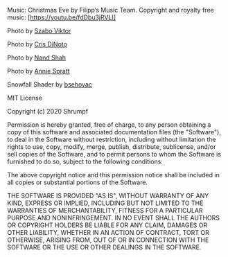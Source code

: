 Music:
Christmas Eve by Filipp’s Music Team. 
Copyright and royalty free music: [https://youtu.be/fdDbu3jRVLI]

Photo by [Szabo Viktor](https://unsplash.com/@vmxhu?utm_source=unsplash&amp;utm_medium=referral&amp;utm_content=creditCopyText)

Photo by [Cris DiNoto](https://unsplash.com/@crisdinoto?utm_source=unsplash&amp;utm_medium=referral&amp;utm_content=creditCopyText)

Photo by [Nand Shah](https://unsplash.com/@creativekishi?utm_source=unsplash&amp;utm_medium=referral&amp;utm_content=creditCopyText)

Photo by [Annie Spratt](https://unsplash.com/@anniespratt?utm_source=unsplash&amp;utm_medium=referral&amp;utm_content=creditCopyText)

Snowfall Shader by [bsehovac](https://github.com/bsehovac/shader-program)

MIT License

Copyright (c) 2020 Shrumpf

Permission is hereby granted, free of charge, to any person obtaining a copy
of this software and associated documentation files (the "Software"), to deal
in the Software without restriction, including without limitation the rights
to use, copy, modify, merge, publish, distribute, sublicense, and/or sell
copies of the Software, and to permit persons to whom the Software is
furnished to do so, subject to the following conditions:

The above copyright notice and this permission notice shall be included in all
copies or substantial portions of the Software.

THE SOFTWARE IS PROVIDED "AS IS", WITHOUT WARRANTY OF ANY KIND, EXPRESS OR
IMPLIED, INCLUDING BUT NOT LIMITED TO THE WARRANTIES OF MERCHANTABILITY,
FITNESS FOR A PARTICULAR PURPOSE AND NONINFRINGEMENT. IN NO EVENT SHALL THE
AUTHORS OR COPYRIGHT HOLDERS BE LIABLE FOR ANY CLAIM, DAMAGES OR OTHER
LIABILITY, WHETHER IN AN ACTION OF CONTRACT, TORT OR OTHERWISE, ARISING FROM,
OUT OF OR IN CONNECTION WITH THE SOFTWARE OR THE USE OR OTHER DEALINGS IN THE
SOFTWARE.